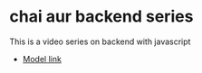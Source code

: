 # chai aur backend series

This is a video series on backend with javascript
- [Model link](https://app.eraser.io/workspace/YtPqZ1VogxGy1zIDkzj?origin=share)